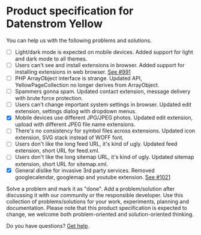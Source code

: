 # Product specification for Datenstrom Yellow

You can help us with the following problems and solutions.

- [ ] Light/dark mode is expected on mobile devices. Added support for light and dark mode to all themes.                      
- [ ] Users can't see and install extensions in browser. Added support for installing extensions in web browser. [See #991](https://github.com/datenstrom/community/discussions/991)
- [ ] PHP ArrayObject interface is strange. Updated API, YellowPageCollection no longer derives from ArrayObject.     
- [ ] Spammers gonna spam. Updated contact extension, message delivery with brute force protection.  
- [ ] Users can't change important system settings in browser. Updated edit extension, settings dialog with dropdown menus.
- [x] Mobile devices use different JPG/JPEG photos. Updated edit extension, upload with different JPEG file name extensions.
- [ ] There's no consistency for symbol files across extensions. Updated icon extension, SVG stack instead of WOFF font.                   
- [ ] Users don't like the long feed URL, it's kind of ugly. Updated feed extension, short URL for feed.xml.                       
- [ ] Users don't like the long sitemap URL, it's kind of ugly. Updated sitemap extension, short URL for sitemap.xml.                 
- [x] General dislike for invasive 3rd party services. Removed googlecalendar, googlemap and youtube extension. [See #1021](https://github.com/datenstrom/community/discussions/1021)

Solve a problem and mark it as "done". Add a problem/solution after discussing it with our community or the responsible developer. Use this collection of problems/solutions for your work, experiments, planning and documentation. Please note that this product specification is expected to change, we welcome both problem-oriented and solution-oriented thinking.

Do you have questions? [Get help](https://datenstrom.se/yellow/help/).
